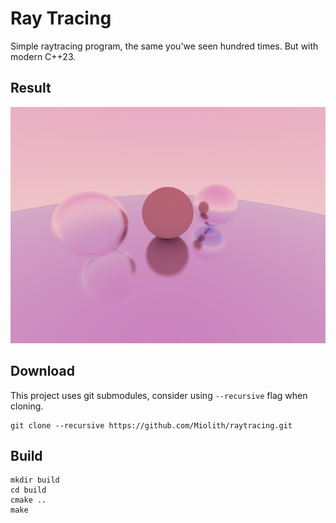 # Ray Tracing
Simple raytracing program, the same you'we seen hundred times.
But with modern C++23.

## Result
![Result](output/image.jpg)

## Download

This project uses git submodules, consider using `--recursive` flag when cloning.

```
git clone --recursive https://github.com/Miolith/raytracing.git
```

## Build
```
mkdir build
cd build
cmake ..
make
```